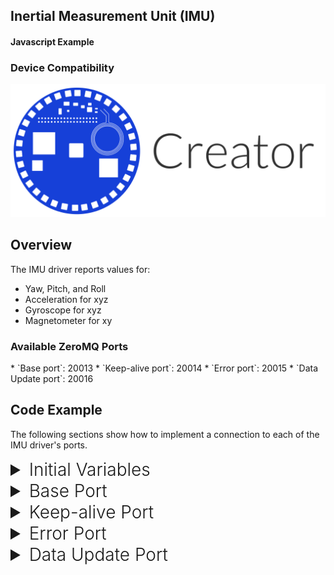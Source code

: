 <h2 style="padding-top:0">Inertial Measurement Unit (IMU)</h2>
<h4 style="padding-top:0">Javascript Example</h4>

### Device Compatibility
<img class="creator-compatibility-icon" src="/img/creator-icon.svg">

## Overview

The IMU driver reports values for:

* Yaw, Pitch, and Roll
* Acceleration for xyz
* Gyroscope for xyz
* Magnetometer for xy

<h3 style="padding-top:0">Available ZeroMQ Ports</h3>
* `Base port`: 20013
* `Keep-alive port`: 20014
* `Error port`: 20015
* `Data Update port`: 20016

## Code Example
The following sections show how to implement a connection to each of the IMU driver's ports.

<!-- Initial Variables -->
<details>
<summary style="font-size: 1.75rem; font-weight: 300;">Initial Variables</summary>
Before we go into connecting to each port, the variables defined below are needed in order to access the ZeroMQ and MATRIX Protocol Buffer libraries for Javascript. We also define a few helpful variables for easy references.
```language-javascript
var zmq = require('zeromq');// Asynchronous Messaging Framework
var matrix_io = require('matrix-protos').matrix_io;// Protocol Buffers for MATRIX function
var matrix_ip = '127.0.0.1';// Local IP
var matrix_imu_base_port = 20013;// Port for IMU driver
```
</details>

<!-- Base PORT -->
<details>
<summary style="font-size: 1.75rem; font-weight: 300;">Base Port</summary>
Here is where the configuration for our IMU example goes. Once we connect to the **Base Port**, We will pass a configuration to the IMU driver. With this we can set the update rate and timeout configuration.
```language-javascript
// Create a Pusher socket
var configSocket = zmq.socket('push');
// Connect Pusher to Base port
configSocket.connect('tcp://' + matrix_ip + ':' + matrix_imu_base_port);
// Create driver configuration
var config = matrix_io.malos.v1.driver.DriverConfig.create({
  // Update rate configuration
  delayBetweenUpdates: 2.0,// 2 seconds between updates
  timeoutAfterLastPing: 6.0,// Stop sending updates 6 seconds after pings.
});
// Send driver configuration
configSocket.send(matrix_io.malos.v1.driver.DriverConfig.encode(config).finish());
```
</details>

<!-- Keep-alive PORT -->
<details>
<summary style="font-size: 1.75rem; font-weight: 300;">Keep-alive Port</summary>
The next step is to connect and send a message to the **Keep-alive Port**. That message, an empty string, will grant us a response from the **Data Update Port** for the current IMU values. An interval for pinging is then set to continuously obtain that data.
```language-javascript
// Create a Pusher socket
var pingSocket = zmq.socket('push');
// Connect Pusher to Keep-alive port
pingSocket.connect('tcp://' + matrix_ip + ':' + (matrix_imu_base_port + 1));
// Send initial ping
pingSocket.send('');
// Send ping every 5 seconds
setInterval(function(){
  pingSocket.send('');
}, 5000);
```
</details>

<!-- Error PORT -->
<details>
<summary style="font-size: 1.75rem; font-weight: 300;">Error Port</summary>
Connecting to the **Error Port** is optional, but highly recommended if you want to log any errors that occur within MATRIX CORE.
```language-javascript
// Create a Subscriber socket
var errorSocket = zmq.socket('sub');
// Connect Subscriber to Error port
errorSocket.connect('tcp://' + matrix_ip + ':' + (matrix_imu_base_port + 2));
// Connect Subscriber to Error port
errorSocket.subscribe('');
// On Message
errorSocket.on('message', function(error_message){
  console.log('Error received: ' + error_message.toString('utf8'));// Log error
});
```
</details>

<!-- Data Update PORT -->
<details>
<summary style="font-size: 1.75rem; font-weight: 300;">Data Update Port</summary>
A connection to the **Data Update Port** is then made to allow us to receive the current IMU data we want.

```language-javascript
// Create a Subscriber socket
var updateSocket = zmq.socket('sub');
// Connect Subscriber to Data Update port
updateSocket.connect('tcp://' + matrix_ip + ':' + (matrix_imu_base_port + 3));
// Subscribe to messages
updateSocket.subscribe('');
// On Message
updateSocket.on('message', function(buffer){
  var data = matrix_io.malos.v1.sense.Imu.decode(buffer);// Extract message
    console.log(data);// Log new IMU data
});
```
<h4>Data Output</h4>
The javascript object below is an example output you'll receive from the **Data Update Port**.
```language-javascript
{
  yaw: 29.820072174072266,
  pitch: 9.994316101074219,
  roll: -179.4230194091797,
  accelX: -0.17499999701976776,
  accelY: -0.009999999776482582,
  accelZ: -0.9929999709129333,
  gyroX: 2.871000051498413,
  gyroY: 0.3059999942779541,
  gyroZ: 0.8069999814033508,
  magX: -0.0820000022649765,
  magY: 0.04699999839067459,
  magZ: 0.11299999803304672
}
```
</details>
